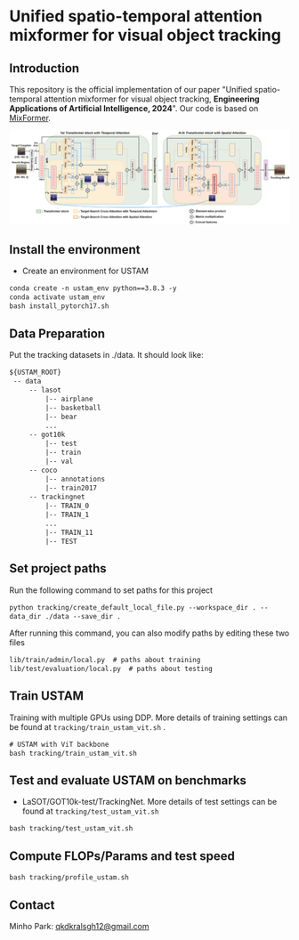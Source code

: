 # Unified spatio-temporal attention mixformer for visual object tracking

## Introduction
This repository is the official implementation of our paper "Unified spatio-temporal attention mixformer for visual object tracking, **Engineering Applications of Artificial Intelligence, 2024**". Our code is based on [MixFormer](https://github.com/MCG-NJU/MixFormer).


<p align="center">
<img src="figures/USTAM.png" width="800"/>
</p>

## Install the environment

* Create an environment for USTAM
```
conda create -n ustam_env python==3.8.3 -y
conda activate ustam_env
bash install_pytorch17.sh
```
## Data Preparation
Put the tracking datasets in ./data. It should look like:
   ```
   ${USTAM_ROOT}
    -- data
        -- lasot
            |-- airplane
            |-- basketball
            |-- bear
            ...
        -- got10k
            |-- test
            |-- train
            |-- val
        -- coco
            |-- annotations
            |-- train2017
        -- trackingnet
            |-- TRAIN_0
            |-- TRAIN_1
            ...
            |-- TRAIN_11
            |-- TEST
   ```
## Set project paths
Run the following command to set paths for this project
```
python tracking/create_default_local_file.py --workspace_dir . --data_dir ./data --save_dir .
```
After running this command, you can also modify paths by editing these two files
```
lib/train/admin/local.py  # paths about training
lib/test/evaluation/local.py  # paths about testing
```

## Train USTAM
Training with multiple GPUs using DDP. More details of 
training settings can be found at ```tracking/train_ustam_vit.sh``` .
```
# USTAM with ViT backbone
bash tracking/train_ustam_vit.sh
```

## Test and evaluate USTAM on benchmarks

- LaSOT/GOT10k-test/TrackingNet. More details of 
test settings can be found at ```tracking/test_ustam_vit.sh```
```
bash tracking/test_ustam_vit.sh
```

## Compute FLOPs/Params and test speed
```
bash tracking/profile_ustam.sh
```

## Contact
Minho Park: qkdkralsgh12@gmail.com 
